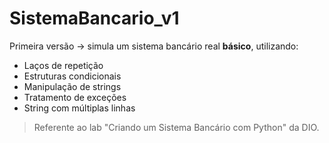 # SistemaBancario_v1
Primeira versão → simula um sistema bancário real **básico**, utilizando:

+ Laços de repetição
+ Estruturas condicionais
+ Manipulação de strings
+ Tratamento de exceções
+ String com múltiplas linhas

> Referente ao lab "Criando um Sistema Bancário com Python" da DIO.

